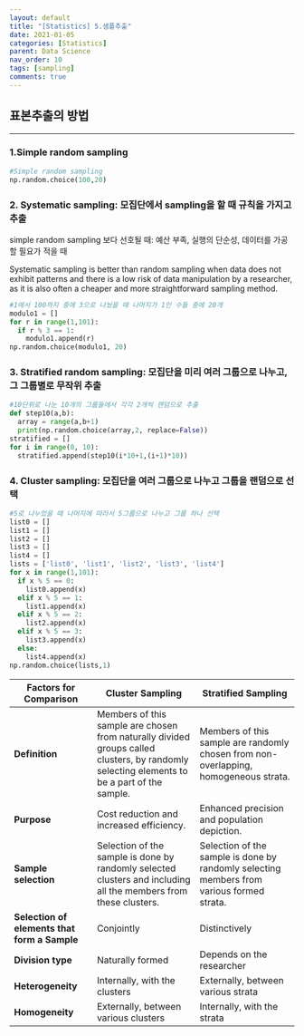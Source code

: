 ```yaml
---
layout: default
title: "[Statistics] 5.샘플추출"
date: 2021-01-05
categories: [Statistics]
parent: Data Science
nav_order: 10
tags: [sampling]
comments: true
---
```


## 표본추출의 방법

---



### 1.Simple random sampling

```python
#Simple random sampling
np.random.choice(100,20)
```



### 2. Systematic sampling: 모집단에서 sampling을 할 때 규칙을 가지고 추출

simple random sampling 보다 선호될 때: 예산 부족, 실행의 단순성, 데이터를 가공할 필요가 적을 때  

Systematic sampling is better than random sampling when data does not exhibit patterns and there is a low risk of data manipulation by a researcher, as it is also often a cheaper and more straightforward sampling method.

```python
#1에서 100까지 중에 3으로 나눴을 때 나머지가 1인 수들 중에 20개
modulo1 = []
for r in range(1,101):
  if r % 3 == 1:
    modulo1.append(r)
np.random.choice(modulo1, 20)
```



### 3. Stratified random sampling: 모집단을 미리 여러 그룹으로 나누고, 그 그룹별로 무작위 추출

```python
#10단위로 나눈 10개의 그룹들에서 각각 2개씩 랜덤으로 추출
def step10(a,b):
  array = range(a,b+1)
  print(np.random.choice(array,2, replace=False))
stratified = []
for i in range(0, 10):
  stratified.append(step10(i*10+1,(i+1)*10))
```



### 4. Cluster sampling: 모집단을 여러 그룹으로 나누고 그룹을 랜덤으로 선택

```python
#5로 나누었을 때 나머지에 따라서 5그룹으로 나누고 그룹 하나 선택
list0 = []
list1 = []
list2 = []
list3 = []
list4 = []
lists = ['list0', 'list1', 'list2', 'list3', 'list4']
for x in range(1,101):
  if x % 5 == 0:
    list0.append(x)
  elif x % 5 == 1:
    list1.append(x)
  elif x % 5 == 2:
    list2.append(x)
  elif x % 5 == 3:
    list3.append(x)
  else:
    list4.append(x)
np.random.choice(lists,1)
```



| **Factors for Comparison**                   | **Cluster Sampling**                                         | **Stratified Sampling**                                      |
| -------------------------------------------- | ------------------------------------------------------------ | ------------------------------------------------------------ |
| **Definition**                               | Members of this sample are chosen from naturally divided groups called clusters, by randomly selecting elements to be a part of the sample. | Members of this sample are randomly chosen from non-overlapping, homogeneous strata. |
| **Purpose**                                  | Cost reduction and increased efficiency.                     | Enhanced precision and population depiction.                 |
| **Sample selection**                         | Selection of the sample is done by randomly selected clusters and including all the members from these clusters. | Selection of the sample is done by randomly selecting members from various formed strata. |
| **Selection of elements that form a Sample** | Conjointly                                                   | Distinctively                                                |
| **Division type**                            | Naturally formed                                             | Depends on the researcher                                    |
| **Heterogeneity**                            | Internally, with the clusters                                | Externally, between various strata                           |
| **Homogeneity**                              | Externally, between various clusters                         | Internally, with the strata                                  |